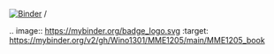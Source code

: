 [![Binder](https://mybinder.org/badge_logo.svg)](https://mybinder.org/v2/gh/Wino1301/MME1205/main/MME1205_book) /

.. image:: https://mybinder.org/badge_logo.svg
 :target: https://mybinder.org/v2/gh/Wino1301/MME1205/main/MME1205_book
